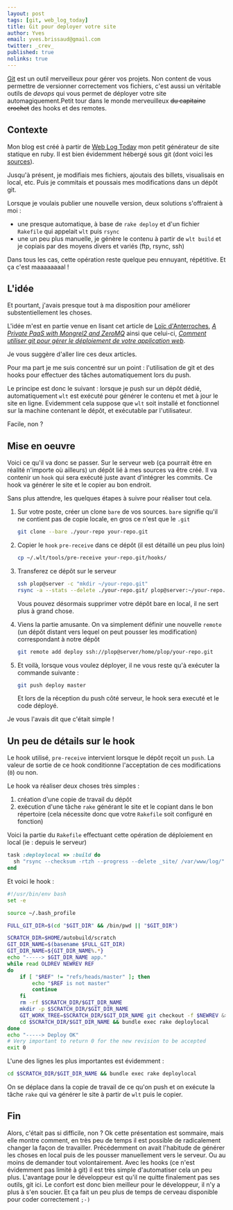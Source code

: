```yaml
---
layout: post
tags: [git, web_log_today]
title: Git pour deployer votre site
author: Yves
email: yves.brissaud@gmail.com
twitter: _crev_
published: true
nolinks: true
---
```


[Git][git] est un outil merveilleux pour gérer vos projets. Non content de vous permettre de versionner correctement vos fichiers, c'est aussi un véritable outils de _devops_ qui vous permet de déployer votre site automagiquement.Petit tour dans le monde merveuilleux ~~du capitaine crochet~~ des hooks et des remotes.

## Contexte

Mon blog est créé à partir de [Web Log Today][wlt] mon petit générateur de site statique en ruby. Il est bien évidemment hébergé sous git (dont voici les [sources][blog]).

Jusqu'à présent, je modifiais mes fichiers, ajoutais des billets, visualisais en local, etc. Puis je commitais et poussais mes modifications dans un dépôt git.

Lorsque je voulais publier une nouvelle version, deux solutions s'offraient à moi :

* une presque automatique, à base de `rake deploy` et d'un fichier `Rakefile` qui appelait `wlt` puis `rsync`
* une un peu plus manuelle, je génère le contenu à partir de `wlt build` et je copiais par des moyens divers et variés (ftp, rsync, ssh)

Dans tous les cas, cette opération reste quelque peu ennuyant, répétitive. Et ça c'est maaaaaaaal !

## L'idée

Et pourtant, j'avais presque tout à ma disposition pour améliorer substentiellement les choses.

L'idée m'est en partie venue en lisant cet article de [Loïc d'Anterroches][danterroches], _[A Private PaaS with Mongrel2 and ZeroMQ][private paas]_ ainsi que celui-ci, _[Comment utiliser git pour gérer le déploiement de votre application web][gitdeploy]_.

Je vous suggère d'aller lire ces deux articles.

Pour ma part je me suis concentré sur un point : l'utilisation de git et des hooks pour effectuer des tâches automatiquement lors du push.

Le principe est donc le suivant : lorsque je push sur un dépôt dédié, automatiquement `wlt` est exécuté pour générer le contenu et met à jour le site en ligne. Evidemment cela suppose que `wlt` soit installé et fonctionnel sur la machine contenant le dépôt, et exécutable par l'utilisateur.

Facile, non ?

## Mise en oeuvre

Voici ce qu'il va donc se passer. Sur le serveur web (ça pourrait être en réalité n'importe où ailleurs) un dépôt lié à mes sources va être créé. Il va contenir un `hook` qui sera exécuté juste avant d'intégrer les commits. Ce hook va générer le site et le copier au bon endroit.

Sans plus attendre, les quelques étapes à suivre pour réaliser tout cela.

1. Sur votre poste, créer un clone `bare` de vos sources. `bare` signifie qu'il ne contient pas de copie locale, en gros ce n'est que le `.git`

    ```sh
    git clone --bare ./your-repo your-repo.git
    ```

2. Copier le `hook` `pre-receive` dans ce dépôt (il est détaillé un peu plus loin)

    ```sh
    cp ~/.wlt/tools/pre-receive your-repo.git/hooks/
    ```

3. Transferez ce dépôt sur le serveur

    ```sh
    ssh plop@server -c "mkdir ~/your-repo.git"
    rsync -a --stats --delete ./your-repo.git/ plop@server:~/your-repo.git/
    ```

    Vous pouvez désormais supprimer votre dépôt bare en local, il ne sert plus à grand chose.

4. Viens la partie amusante. On va simplement définir une nouvelle `remote` (un dépôt distant vers lequel on peut pousser les modification) correspondant à notre dépôt

    ```sh
    git remote add deploy ssh://plop@server/home/plop/your-repo.git
    ```

5. Et voilà, lorsque vous voulez déployer, il ne vous reste qu'à exécuter la commande suivante :

    ```sh
    git push deploy master
    ```

    Et lors de la réception du push côté serveur, le hook sera executé et le code déployé.

Je vous l'avais dit que c'était simple !

## Un peu de détails sur le hook

Le hook utilisé, `pre-receive` intervient lorsque le dépôt reçoit un `push`. La valeur de sortie de ce hook conditionne l'acceptation de ces modifications (`0`) ou non.

Le hook va réaliser deux choses très simples :

1. création d'une copie de travail du dépôt
2. exécution d'une tâche `rake` générant le site et le copiant dans le bon répertoire (cela nécessite donc que votre `Rakefile` soit configuré en fonction)

Voici la partie du `Rakefile` effectuant cette opération de déploiement en local (ie : depuis le serveur)

```ruby
task :deploylocal => :build do
  sh "rsync --checksum -rtzh --progress --delete _site/ /var/www/log/"
end
```

Et voici le hook :

```sh
#!/usr/bin/env bash
set -e

source ~/.bash_profile

FULL_GIT_DIR=$(cd "$GIT_DIR" && /bin/pwd || "$GIT_DIR")

SCRATCH_DIR=$HOME/autobuild/scratch
GIT_DIR_NAME=$(basename $FULL_GIT_DIR)
GIT_DIR_NAME=${GIT_DIR_NAME%.*}
echo "-----> $GIT_DIR_NAME app."
while read OLDREV NEWREV REF
do
    if [ "$REF" != "refs/heads/master" ]; then
        echo "$REF is not master"
        continue
    fi
    rm -rf $SCRATCH_DIR/$GIT_DIR_NAME 
    mkdir -p $SCRATCH_DIR/$GIT_DIR_NAME
    GIT_WORK_TREE=$SCRATCH_DIR/$GIT_DIR_NAME git checkout -f $NEWREV &> /dev/null
    cd $SCRATCH_DIR/$GIT_DIR_NAME && bundle exec rake deploylocal
done
echo "-----> Deploy OK"
# Very important to return 0 for the new revision to be accepted
exit 0
```

L'une des lignes les plus importantes est évidemment :

```sh
cd $SCRATCH_DIR/$GIT_DIR_NAME && bundle exec rake deploylocal
```

On se déplace dans la copie de travail de ce qu'on push et on exécute la tâche `rake` qui va générer le site à partir de `wlt` puis le copier.

## Fin

Alors, c'était pas si difficile, non ? Ok cette présentation est sommaire, mais elle montre comment, en très peu de temps il est possible de radicalement changer la façon de travailler. Précédemment on avait l'habitude de générer les choses en local puis de les pousser manuellement vers le serveur. Ou au moins de demander tout volontairement. Avec les hooks (ce n'est évidemment pas limité à git) il est très simple d'automatiser cela un peu plus. L'avantage pour le développeur est qu'il ne quitte finalement pas ses outils, git ici. Le confort est donc bien meilleur pour le développeur, il n'y a plus à s'en soucier. Et ça fait un peu plus de temps de cerveau disponible pour coder correctement `;-)`

[git]: http://git-scm.org
[wlt]: https://github.com/CrEv/wlt
[blog]: https://github.com/CrEv/log.winsos.net
[danterroches]: http://danterroches.org/
[private paas]: http://notes.ceondo.com/mongrel2-zmq-paas/
[gitdeploy]: http://xhtml.net/articles/git-deploiement-application-web
